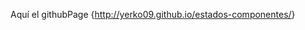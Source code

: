 Aquí el githubPage {<a href="http://yerko09.github.io/estados-componentes/">http://yerko09.github.io/estados-componentes/</a>}